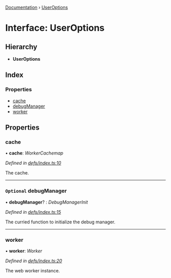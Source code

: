 [Documentation](../README.md) › [UserOptions](useroptions.md)

# Interface: UserOptions

## Hierarchy

* **UserOptions**

## Index

### Properties

* [cache](useroptions.md#cache)
* [debugManager](useroptions.md#optional-debugmanager)
* [worker](useroptions.md#worker)

## Properties

###  cache

• **cache**: *WorkerCachemap*

*Defined in [defs/index.ts:10](https://github.com/badbatch/graphql-box/blob/c5fe32a/packages/worker-client/src/defs/index.ts#L10)*

The cache.

___

### `Optional` debugManager

• **debugManager**? : *DebugManagerInit*

*Defined in [defs/index.ts:15](https://github.com/badbatch/graphql-box/blob/c5fe32a/packages/worker-client/src/defs/index.ts#L15)*

The curried function to initialize the debug manager.

___

###  worker

• **worker**: *Worker*

*Defined in [defs/index.ts:20](https://github.com/badbatch/graphql-box/blob/c5fe32a/packages/worker-client/src/defs/index.ts#L20)*

The web worker instance.
